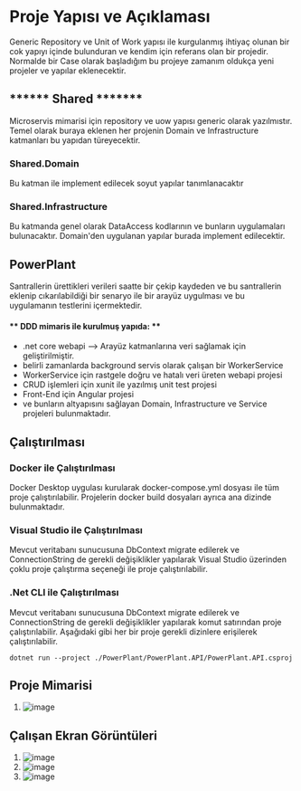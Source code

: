# Proje Yapısı ve Açıklaması

Generic Repository ve Unit of Work yapısı ile kurgulanmış ihtiyaç olunan bir cok yapıyı içinde bulunduran ve kendim için referans olan bir projedir. Normalde bir Case olarak başladığım bu projeye zamanım oldukça yeni projeler ve yapılar eklenecektir.

## ****** Shared *******
Microservis mimarisi için repository ve uow yapısı generic olarak yazılmıstır. Temel olarak buraya eklenen her projenin Domain ve Infrastructure katmanları bu yapıdan türeyecektir.
### Shared.Domain
Bu katman ile implement edilecek soyut yapılar tanımlanacaktır

### Shared.Infrastructure
Bu katmanda genel olarak DataAccess kodlarının ve bunların uygulamaları bulunacaktır. Domain'den uygulanan yapılar burada implement edilecektir.

## PowerPlant
Santrallerin ürettikleri verileri saatte bir çekip kaydeden ve bu santrallerin eklenip cıkarılabildiği bir senaryo ile bir arayüz uygulması ve bu uygulamanın testlerini içermektedir.

#### ** DDD mimaris ile kurulmuş yapıda: **
- .net core webapi --> Arayüz katmanlarına veri sağlamak için geliştirilmiştir.
- belirli zamanlarda background servis olarak çalışan bir WorkerService
- WorkerService için rastgele doğru ve hatalı veri üreten webapi projesi
- CRUD işlemleri için xunit ile yazılmış unit test projesi
- Front-End için Angular projesi
- ve bunların altyapısını sağlayan Domain, Infrastructure ve Service projeleri
bulunmaktadır. 
        

## Çalıştırılması
### Docker ile Çalıştırılması
Docker Desktop uygulası kurularak docker-compose.yml dosyası ile tüm proje çalıştırılabilir. Projelerin docker build dosyaları ayrıca ana dizinde bulunmaktadır. 

### Visual Studio ile Çalıştırılması
Mevcut veritabanı sunucusuna DbContext migrate edilerek ve ConnectionString de gerekli değişiklikler yapılarak Visual Studio üzerinden çoklu proje çalıştırma seçeneği ile proje çalıştırılabilir.

### .Net CLI ile Çalıştırılması
Mevcut veritabanı sunucusuna DbContext migrate edilerek ve ConnectionString de gerekli değişiklikler yapılarak komut satırından proje çalıştırılabilir.
Aşağıdaki gibi her bir proje gerekli dizinlere erişilerek çalıştırılabilir.

`dotnet run --project ./PowerPlant/PowerPlant.API/PowerPlant.API.csproj`

## Proje Mimarisi
1. ![image](https://user-images.githubusercontent.com/62391718/133316249-6a933cda-6f9e-4931-ae48-987e86651cec.png)

## Çalışan Ekran Görüntüleri
1. ![image](https://user-images.githubusercontent.com/62391718/133315636-cdf09d91-8a59-446f-9765-aeccebccf58a.png)
2. ![image](https://user-images.githubusercontent.com/62391718/133315848-9c572826-0dbd-493b-b95c-b2b0bffa330a.png)
3. ![image](https://user-images.githubusercontent.com/62391718/133315910-c8f78361-5fa4-4630-b2b7-fa47143c8d0a.png)




